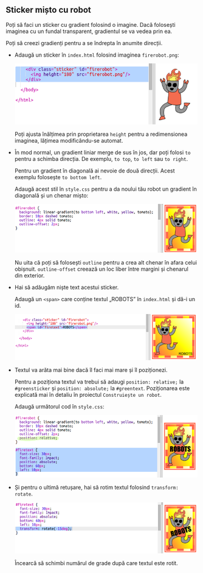 ## Sticker mișto cu robot

Poți să faci un sticker cu gradient folosind o imagine. Dacă folosești imaginea cu un fundal transparent, gradientul se va vedea prin ea.

Poți să creezi gradienți pentru a se îndrepta în anumite direcții.

+ Adaugă un sticker în `index.html` folosind imaginea `firerobot.png`:
    
    ![captură de ecran](images/stickers-fire-html.png)
    
    Poți ajusta înălțimea prin proprietarea `height` pentru a redimensionea imaginea, lățimea modificându-se automat.

+ În mod normal, un gradient liniar merge de sus în jos, dar poți folosi `to` pentru a schimba direcția. De exemplu, `to top`, `to left` sau `to right`.
    
    Pentru un gradient în diagonală ai nevoie de două direcții. Acest exemplu folosește `to bottom left`.
    
    Adaugă acest stil în `style.css` pentru a da noului tău robot un gradient în diagonală și un chenar mișto:
    
    ![captură de ecran](images/stickers-fire-gradient.png)
    
    Nu uita că poți să folosești `outline` pentru a crea alt chenar în afara celui obișnuit. `outline-offset` creează un loc liber între margini și chenarul din exterior.

+ Hai să adăugăm niște text acestui sticker.
    
    Adaugă un `<span>` care conține textul „ROBOTS” în `index.html` și dă-i un id.
    
    ![captură de ecran](images/stickers-fire-span.png)

+ Textul va arăta mai bine dacă îl faci mai mare și îl poziționezi.
    
    Pentru a poziționa textul va trebui să adaugi `position: relative;` la `#greensticker` și `position: absolute;` la `#greentext`. Poziționarea este explicată mai în detaliu în proiectul `Construiește un robot`.
    
    Adaugă următorul cod în `style.css`:
    
    ![captură de ecran](images/stickers-fire-text-style.png)

+ Și pentru o ultimă retușare, hai să rotim textul folosind `transform: rotate`.
    
    ![captură de ecran](images/stickers-fire-rotate.png)
    
    Încearcă să schimbi numărul de grade după care textul este rotit.